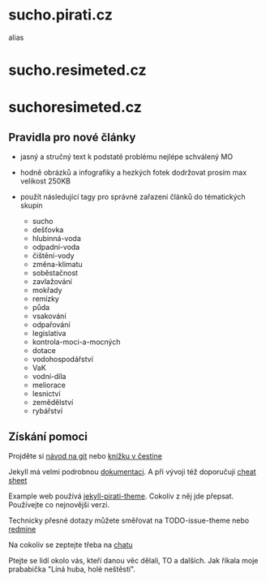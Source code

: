 # sucho.pirati.cz
alias 
# sucho.resimeted.cz
# suchoresimeted.cz


## Pravidla pro nové články

- jasný a stručný text k podstatě problému nejlépe schválený MO
- hodně obrázků a infografiky a hezkých fotek dodržovat prosím max velikost 250KB
- použít následující tagy pro správné zařazení článků do tématických skupin

  - sucho
  - dešťovka
  - hlubinná-voda
  - odpadní-voda
  - čištění-vody
  - změna-klimatu
  - soběstačnost
  - zavlažování
  - mokřady
  - remízky
  - půda
  - vsakování
  - odpařování
  - legislativa
  - kontrola-moci-a-mocných
  - dotace
  - vodohospodářství
  - VaK
  - vodní-díla
  - meliorace
  - lesnictví
  - zemědělství
  - rybářství
  


## Získání pomoci

Projděte si [návod na git](http://www.kutac.cz/blog/pocitace-a-internety/git-tutorialy-a-navody/) nebo
[knížku v čestine](https://www.root.cz/knihy/pro-git/)

Jekyll má velmi podrobnou [dokumentaci](http://jekyllrb.com/docs/home/). A při vývoji též doporučuji [cheat sheet](http://jekyll.tips/jekyll-cheat-sheet/)

Example web používá [jekyll-pirati-theme](https://github.com/pirati-web/jekyll-theme-pirati). Cokoliv z něj jde přepsat. Používejte co nejnovějši verzi.

Technicky přesné dotazy můžete směřovat na TODO-issue-theme nebo [redmine](https://redmine.pirati.cz/projects/to/issues/new)

Na cokoliv se zeptejte třeba na [chatu](https://chat.pirati.cz/channel/tech-weby)

Ptejte se lidí okolo vás, kteří danou věc dělali, TO a dalších. Jak říkala moje prababička "Líná huba, holé neštěstí".
